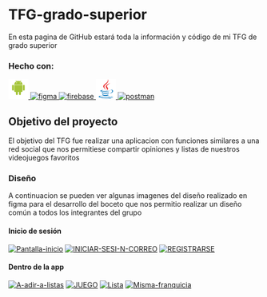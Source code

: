 # TFG-grado-superior
En esta pagina de GitHub estará toda la información y código de mi TFG de grado superior

<h3 align="left">Hecho con:</h3>
<p align="left"> <a href="https://developer.android.com" target="_blank" rel="noreferrer"> <img src="https://raw.githubusercontent.com/devicons/devicon/master/icons/android/android-original-wordmark.svg" alt="android" width="40" height="40"/> </a> <a href="https://www.figma.com/" target="_blank" rel="noreferrer"> <img src="https://www.vectorlogo.zone/logos/figma/figma-icon.svg" alt="figma" width="40" height="40"/> </a> <a href="https://firebase.google.com/" target="_blank" rel="noreferrer"> <img src="https://www.vectorlogo.zone/logos/firebase/firebase-icon.svg" alt="firebase" width="40" height="40"/> </a> <a href="https://www.java.com" target="_blank" rel="noreferrer"> <img src="https://raw.githubusercontent.com/devicons/devicon/master/icons/java/java-original.svg" alt="java" width="40" height="40"/> </a> <a href="https://postman.com" target="_blank" rel="noreferrer"> <img src="https://www.vectorlogo.zone/logos/getpostman/getpostman-icon.svg" alt="postman" width="40" height="40"/> </a> </p>

<h2>Objetivo del proyecto</h2>
<p>El objetivo del TFG fue realizar una aplicacion con funciones similares a una red social que nos permitiese compartir opiniones y listas de nuestros videojuegos favoritos</p>

<h3>Diseño</h3>
<p>A continuacion se pueden ver algunas imagenes del diseño realizado en figma para el desarrollo del boceto que nos permitio realizar un diseño común a todos los integrantes del grupo</p>
<h4>Inicio de sesión</h4>
<a href='https://postimg.cc/Sj9ry7nc' target='_blank'><img src='https://i.postimg.cc/Sj9ry7nc/Pantalla-inicio.jpg' border='0' alt='Pantalla-inicio'/></a>
<a href="https://postimg.cc/4m6Rh9S9" target="_blank"><img src="https://i.postimg.cc/4m6Rh9S9/INICIAR-SESI-N-CORREO.png" alt="INICIAR-SESI-N-CORREO"/></a>
<a href="https://postimg.cc/dhJPRVbS" target="_blank"><img src="https://i.postimg.cc/dhJPRVbS/REGISTRARSE.png" alt="REGISTRARSE"/></a>
<h4>Dentro de la app</h4>
<a href="https://postimg.cc/N5zCFfgH" target="_blank"><img src="https://i.postimg.cc/N5zCFfgH/A-adir-a-listas.png" alt="A-adir-a-listas"/></a>
<a href="https://postimg.cc/hJ922LVL" target="_blank"><img src="https://i.postimg.cc/hJ922LVL/JUEGO.png" alt="JUEGO"/></a>
<a href="https://postimg.cc/nX9RDbzw" target="_blank"><img src="https://i.postimg.cc/nX9RDbzw/Lista.png" alt="Lista"/></a>
<a href="https://postimg.cc/p9N0QG5V" target="_blank"><img src="https://i.postimg.cc/p9N0QG5V/Misma-franquicia.png" alt="Misma-franquicia"/></a>


